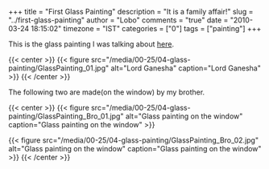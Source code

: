 +++
title = "First Glass Painting"
description = "It is a family affair!"
slug = "../first-glass-painting"
author = "Lobo"
comments = "true"
date = "2010-03-24 18:15:02"
timezone = "IST"
categories = ["0"]
tags = ["painting"]
+++

This is the glass painting I was talking about [here](/blog/a-week-that-was/).

{{< center >}}
{{< figure src="/media/00-25/04-glass-painting/GlassPainting_01.jpg" alt="Lord Ganesha" caption="Lord Ganesha" >}}
{{< /center >}}

The following two are made(on the window) by my brother.

{{< center >}}
{{< figure src="/media/00-25/04-glass-painting/GlassPainting_Bro_01.jpg" alt="Glass painting on the window" caption="Glass painting on the window" >}}

{{< figure src="/media/00-25/04-glass-painting/GlassPainting_Bro_02.jpg" alt="Glass painting on the window" caption="Glass painting on the window" >}}
{{< /center >}}
